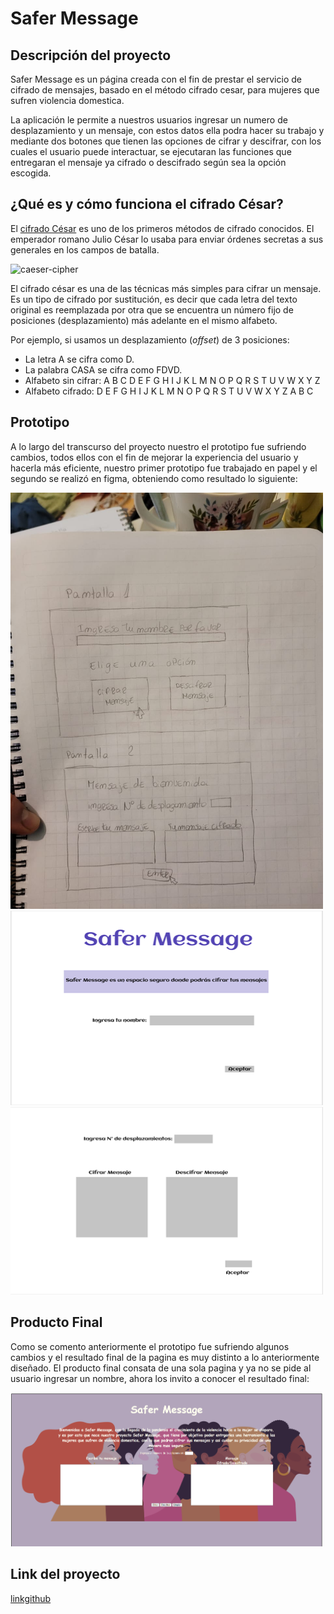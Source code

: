 # Safer Message

## Descripción del proyecto 

Safer Message es un página creada con el fin de prestar el servicio de cifrado de mensajes, 
basado en el método cifrado cesar, para mujeres que sufren violencia domestica. 

La aplicación le permite a nuestros usuarios ingresar un numero de desplazamiento y un mensaje, con 
estos datos ella podra hacer su trabajo y mediante dos botones que tienen las opciones de cifrar y descifrar,
con los cuales el usuario puede interactuar, se ejecutaran las funciones que entregaran el mensaje ya cifrado 
o descifrado según sea la opción escogida. 

## ¿Qué es y cómo funciona el cifrado César?

El [cifrado César](https://en.wikipedia.org/wiki/Caesar_cipher) es uno de los primeros métodos de cifrado conocidos. 
El emperador romano Julio César lo usaba para enviar órdenes secretas a sus generales en los campos de batalla.

![caeser-cipher](https://upload.wikimedia.org/wikipedia/commons/thumb/2/2b/Caesar3.svg/2000px-Caesar3.svg.png)

El cifrado césar es una de las técnicas más simples para cifrar un mensaje. Es
un tipo de cifrado por sustitución, es decir que cada letra del texto original
es reemplazada por otra que se encuentra un número fijo de posiciones
(desplazamiento) más adelante en el mismo alfabeto.

Por ejemplo, si usamos un desplazamiento (_offset_) de 3 posiciones:

* La letra A se cifra como D.
* La palabra CASA se cifra como FDVD.
* Alfabeto sin cifrar: A B C D E F G H I J K L M N O P Q R S T U V W X Y Z
* Alfabeto cifrado: D E F G H I J K L M N O P Q R S T U V W X Y Z A B C

## Prototipo

A lo largo del transcurso del proyecto nuestro el prototipo fue sufriendo cambios, todos ellos con el fin de mejorar la 
experiencia del usuario y hacerla más eficiente, nuestro primer prototipo fue trabajado en papel y el segundo se realizó 
en figma, obteniendo como resultado lo siguiente:
 
<img src = src/imagenes/prototipoPapel.jpg width = 500px>

<img src = src/imagenes/pagina1.png width = 500px>

<img src = src/imagenes/pagina2.png width = 500px>

## Producto Final

Como se comento anteriormente el prototipo fue sufriendo algunos cambios y el resultado final de la pagina es muy distinto a 
lo anteriormente diseñado. El producto final consata de una sola pagina y ya no se pide al usuario ingresar un nombre, ahora los 
invito a conocer el resultado final:

<img src = src/imagenes/paginaFinal.png width = 500px>

## Link del proyecto

[linkgithub](https://ElizabethMaciasSandoval.github.io/SCL018-cipher/src/ "link de github")

